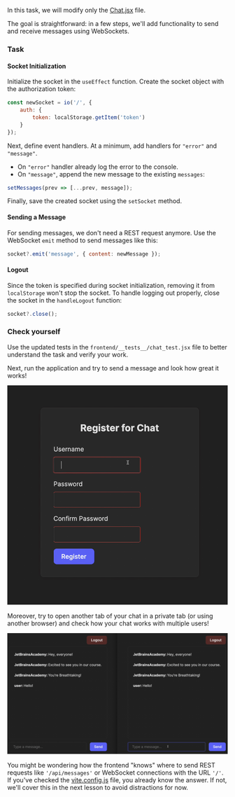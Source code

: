 In this task, we will modify only the [Chat.jsx][Chat] file.

The goal is straightforward: in a few steps, we'll add functionality to send and receive messages using WebSockets.

### Task
#### Socket Initialization
Initialize the socket in the `useEffect` function. Create the socket object with the authorization token:
```jsx
const newSocket = io('/', {
    auth: {
        token: localStorage.getItem('token')
    }
});
```

Next, define event handlers. At a minimum, add handlers for `"error"` and `"message"`.
- On `"error"` handler already log the error to the console.
- On `"message"`, append the new message to the existing `messages`:
```jsx
setMessages(prev => [...prev, message]);
```

Finally, save the created socket using the `setSocket` method.

#### Sending a Message
For sending messages, we don't need a REST request anymore. Use the WebSocket `emit` method to send messages like this:
```jsx
socket?.emit('message', { content: newMessage });
```

#### Logout
Since the token is specified during socket initialization, removing it from `localStorage` won't stop the socket. 
To handle logging out properly, close the socket in the `handleLogout` function:
```jsx
socket?.close();
```

### Check yourself
Use the updated tests in the `frontend/__tests__/chat_test.jsx` file to better understand the task and verify your work.

Next, run the application and try to send a message and look how great it works!

<div style="text-align: center; max-width: 600px; margin: 0 auto;">
<img src="images/sending_sockets.gif" alt="Sending receiving messages with sockets">
</div>

Moreover, try to open another tab of your chat in a private tab (or using another browser) and
check how your chat works with multiple users!

<div style="text-align: center; max-width: 1000px; margin: 0 auto;">
<img src="images/multiple_users.gif" alt="Sending receiving messages with two users">
</div>

<div class="hint" title="How does frontend know where to send requests?">

  You might be wondering how the frontend "knows" where to send REST requests like `'/api/messages'` 
  or WebSocket connections with the URL `'/'`. 
  If you've checked the [vite.config.js][ViteConfig] file, you already know the answer. 
  If not, we'll cover this in the next lesson to avoid distractions for now.

</div>

[Chat]: course://Frontend/WebSockets/web_sockets_support/frontend/src/pages/Chat.jsx
[ViteConfig]: course://Frontend/WebSockets/web_sockets_support/frontend/vite.config.js
